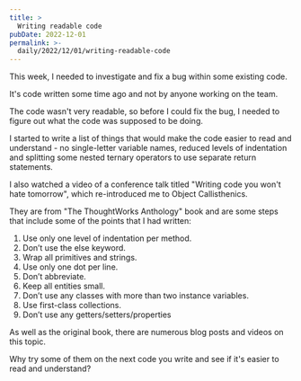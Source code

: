 ```yaml
---
title: >
  Writing readable code
pubDate: 2022-12-01
permalink: >-
  daily/2022/12/01/writing-readable-code
---
```


This week, I needed to investigate and fix a bug within some existing code.

It's code written some time ago and not by anyone working on the team.

The code wasn't very readable, so before I could fix the bug, I needed to figure out what the code was supposed to be doing.

I started to write a list of things that would make the code easier to read and understand - no single-letter variable names, reduced levels of indentation and splitting some nested ternary operators to use separate return statements.

I also watched a video of a conference talk titled "Writing code you won't hate tomorrow", which re-introduced me to Object Callisthenics.

They are from "The ThoughtWorks Anthology" book and are some steps that include some of the points that I had written:

1. Use only one level of indentation per method.
1. Don’t use the else keyword.
1. Wrap all primitives and strings.
1. Use only one dot per line.
1. Don’t abbreviate.
1. Keep all entities small.
1. Don’t use any classes with more than two instance variables.
1. Use first-class collections.
1. Don’t use any getters/setters/properties

As well as the original book, there are numerous blog posts and videos on this topic.

Why try some of them on the next code you write and see if it's easier to read and understand?
